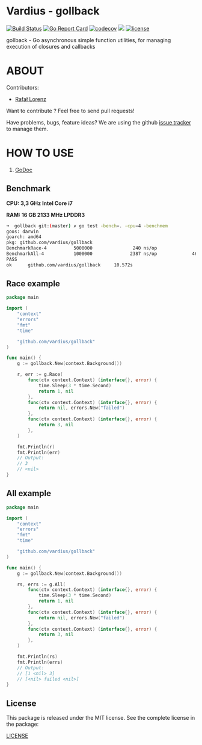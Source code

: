 Vardius - gollback
================
[![Build Status](https://travis-ci.org/vardius/gollback.svg?branch=master)](https://travis-ci.org/vardius/gollback)
[![Go Report Card](https://goreportcard.com/badge/github.com/vardius/gollback)](https://goreportcard.com/report/github.com/vardius/gollback)
[![codecov](https://codecov.io/gh/vardius/gollback/branch/master/graph/badge.svg)](https://codecov.io/gh/vardius/gollback)
[![](https://godoc.org/github.com/vardius/gollback?status.svg)](http://godoc.org/github.com/vardius/gollback)
[![license](https://img.shields.io/github/license/mashape/apistatus.svg)](https://github.com/vardius/gollback/blob/master/LICENSE.md)

gollback - Go asynchronous simple function utilities, for managing execution of closures and callbacks

ABOUT
==================================================
Contributors:

* [Rafał Lorenz](http://rafallorenz.com)

Want to contribute ? Feel free to send pull requests!

Have problems, bugs, feature ideas?
We are using the github [issue tracker](https://github.com/vardius/gollback/issues) to manage them.

HOW TO USE
==================================================

1. [GoDoc](http://godoc.org/github.com/vardius/gollback)

## Benchmark
**CPU: 3,3 GHz Intel Core i7**

**RAM: 16 GB 2133 MHz LPDDR3**

```bash
➜  gollback git:(master) ✗ go test -bench=. -cpu=4 -benchmem
goos: darwin
goarch: amd64
pkg: github.com/vardius/gollback
BenchmarkRace-4          5000000               240 ns/op               0 B/op          0 allocs/op
BenchmarkAll-4           1000000              2387 ns/op             464 B/op          2 allocs/op
PASS
ok      github.com/vardius/gollback     10.572s
```

## Race example
```go
package main

import (
	"context"
	"errors"
	"fmt"
	"time"

    "github.com/vardius/gollback"
)

func main() {
	g := gollback.New(context.Background())

	r, err := g.Race(
		func(ctx context.Context) (interface{}, error) {
			time.Sleep(3 * time.Second)
			return 1, nil
		},
		func(ctx context.Context) (interface{}, error) {
			return nil, errors.New("failed")
		},
		func(ctx context.Context) (interface{}, error) {
			return 3, nil
		},
	)

	fmt.Println(r)
	fmt.Println(err)
	// Output:
	// 3
	// <nil>
}
```

## All example
```go
package main

import (
	"context"
	"errors"
	"fmt"
	"time"

    "github.com/vardius/gollback"
)

func main() {
	g := gollback.New(context.Background())

	rs, errs := g.All(
		func(ctx context.Context) (interface{}, error) {
			time.Sleep(3 * time.Second)
			return 1, nil
		},
		func(ctx context.Context) (interface{}, error) {
			return nil, errors.New("failed")
		},
		func(ctx context.Context) (interface{}, error) {
			return 3, nil
		},
	)

	fmt.Println(rs)
	fmt.Println(errs)
	// Output:
	// [1 <nil> 3]
	// [<nil> failed <nil>]
}
```

License
-------

This package is released under the MIT license. See the complete license in the package:

[LICENSE](LICENSE.md)
